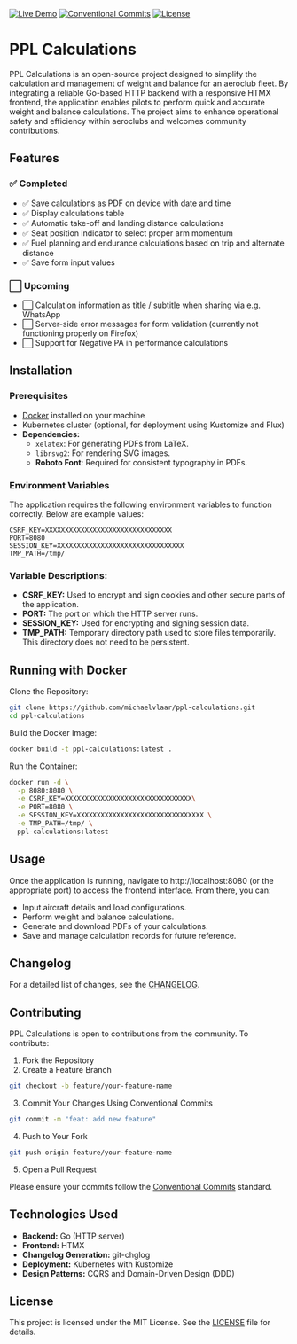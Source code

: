 [![Live Demo](https://img.shields.io/badge/demo-live-brightgreen)](https://acm.vlaar.it/)
[![Conventional Commits](https://img.shields.io/badge/commits-conventional-blue)](https://www.conventionalcommits.org/)
[![License](https://img.shields.io/badge/license-MIT-green)](./LICENSE)

# PPL Calculations

PPL Calculations is an open-source project designed to simplify the calculation and management of weight and balance for an aeroclub fleet. By integrating a reliable Go-based HTTP backend with a responsive HTMX frontend, the application enables pilots to perform quick and accurate weight and balance calculations. The project aims to enhance operational safety and efficiency within aeroclubs and welcomes community contributions.

## Features

### ✅ Completed
- ✅ Save calculations as PDF on device with date and time
- ✅ Display calculations table
- ✅ Automatic take-off and landing distance calculations
- ✅ Seat position indicator to select proper arm momentum
- ✅ Fuel planning and endurance calculations based on trip and alternate distance
- ✅ Save form input values

### ⬜ Upcoming
- ⬜ Calculation information as title / subtitle when sharing via e.g. WhatsApp
- ⬜ Server-side error messages for form validation (currently not functioning properly on Firefox)
- ⬜ Support for Negative PA in performance calculations

## Installation

### Prerequisites
- [Docker](https://www.docker.com/get-started) installed on your machine
- Kubernetes cluster (optional, for deployment using Kustomize and Flux)
- **Dependencies:**
    - `xelatex`: For generating PDFs from LaTeX.
    - `librsvg2`: For rendering SVG images.
    - **Roboto Font**: Required for consistent typography in PDFs.
     
### Environment Variables

The application requires the following environment variables to function correctly. Below are example values:

```env
CSRF_KEY=XXXXXXXXXXXXXXXXXXXXXXXXXXXXXXXX
PORT=8080
SESSION_KEY=XXXXXXXXXXXXXXXXXXXXXXXXXXXXXXXX
TMP_PATH=/tmp/
```

### Variable Descriptions:
- **CSRF_KEY:** Used to encrypt and sign cookies and other secure parts of the application.
- **PORT:** The port on which the HTTP server runs.
- **SESSION_KEY:** Used for encrypting and signing session data.
- **TMP_PATH:** Temporary directory path used to store files temporarily. This directory does not need to be persistent.

## Running with Docker
Clone the Repository:

```bash
git clone https://github.com/michaelvlaar/ppl-calculations.git
cd ppl-calculations
```
Build the Docker Image:

```bash
docker build -t ppl-calculations:latest .
```
Run the Container:

```bash
docker run -d \
  -p 8080:8080 \
  -e CSRF_KEY=XXXXXXXXXXXXXXXXXXXXXXXXXXXXXXXX\
  -e PORT=8080 \
  -e SESSION_KEY=XXXXXXXXXXXXXXXXXXXXXXXXXXXXXXXX \
  -e TMP_PATH=/tmp/ \
  ppl-calculations:latest
```

## Usage
Once the application is running, navigate to http://localhost:8080 (or the appropriate port) to access the frontend interface. From there, you can:

- Input aircraft details and load configurations.
- Perform weight and balance calculations.
- Generate and download PDFs of your calculations.
- Save and manage calculation records for future reference.

## Changelog
For a detailed list of changes, see the [CHANGELOG](CHANGELOG.md).

## Contributing

PPL Calculations is open to contributions from the community. To contribute:

1. Fork the Repository
2. Create a Feature Branch
```bash
git checkout -b feature/your-feature-name
```
3. Commit Your Changes Using Conventional Commits
```bash
git commit -m "feat: add new feature"
```
4. Push to Your Fork
```bash
git push origin feature/your-feature-name
```
5. Open a Pull Request

Please ensure your commits follow the [Conventional Commits](https://www.conventionalcommits.org/) standard.

## Technologies Used

- **Backend:** Go (HTTP server)
- **Frontend:** HTMX
- **Changelog Generation:** git-chglog
- **Deployment:** Kubernetes with Kustomize
- **Design Patterns:** CQRS and Domain-Driven Design (DDD)

## License
This project is licensed under the MIT License. See the [LICENSE](LISENCE) file for details.
